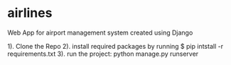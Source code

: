 # airlines
Web App for airport management system created using Django

1). Clone the Repo
2). install required packages by running $ pip intstall -r requirements.txt
3). run the project: python manage.py runserver
